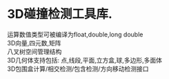 # 3D碰撞检测工具库.  
  
运算数值类型可被编译为float,double,long double  
3D向量,四元数,矩阵  
八叉树空间管理结构  
3D几何体支持包括: 点,线段,平面,立方盒,球,多边形,多面体  
3D包围盒计算/相交检测/包含检测/方向移动检测接口  
